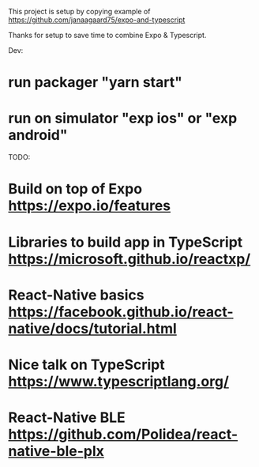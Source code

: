This project is setup by copying example of
https://github.com/janaagaard75/expo-and-typescript

Thanks for setup to save time to combine Expo & Typescript.

Dev:
# run packager "yarn start"
# run on simulator "exp ios" or "exp android"

TODO:
# Build on top of Expo https://expo.io/features
# Libraries to build app in TypeScript https://microsoft.github.io/reactxp/
# React-Native basics https://facebook.github.io/react-native/docs/tutorial.html
# Nice talk on TypeScript https://www.typescriptlang.org/
# React-Native BLE https://github.com/Polidea/react-native-ble-plx
